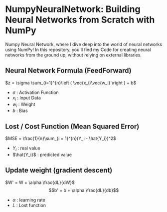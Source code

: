 # NumpyNeuralNetwork: Building Neural Networks from Scratch with NumPy

Numpy Neural Network, where I dive deep into the world of neural networks using NumPy! In this repository, you'll find my Code for creating neural networks from the ground up, without relying on external libraries.

## Neural Network Formula (FeedForward)

$z = \sigma \sum_{i=1}^{n}\left ( \vec{x_i}\vec{w_i} \right ) + b$

* $\sigma$ : Activation Function
* $x_i$ : Input Data
* $w_i$ : Weight
* $b$ : Bias

## Lost / Cost Function (Mean Squared Error)

$MSE = \frac{1}{n}\sum_{i = 1}^{n}(Y_i - \hat{Y_i})^2$

* $Y_i$ : real value
* $\hat{Y_i}$ : predicted value

## Update weight (gradient descent)

$W' = W + \alpha \frac{dL}{dW}$
$$b' = b + \alpha \frac{dL}{db}$$

* $\alpha$ : learning rate
* $L$ : Lost function
